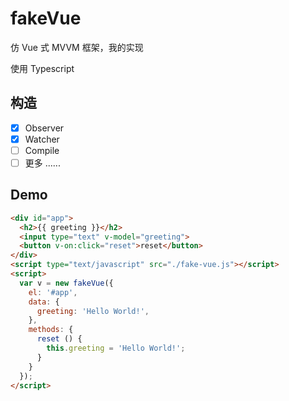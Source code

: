 # fakeVue

仿 Vue 式 MVVM 框架，我的实现

使用 Typescript

## 构造

- [X] Observer
- [X] Watcher
- [ ] Compile
- [ ] 更多 ......

## Demo

```html
<div id="app">
  <h2>{{ greeting }}</h2>
  <input type="text" v-model="greeting">
  <button v-on:click="reset">reset</button>
</div>
<script type="text/javascript" src="./fake-vue.js"></script>
<script>
  var v = new fakeVue({
    el: '#app',
    data: {
      greeting: 'Hello World!',
    },
    methods: {
      reset () {
        this.greeting = 'Hello World!';
      }
    }
  });
</script>
```
